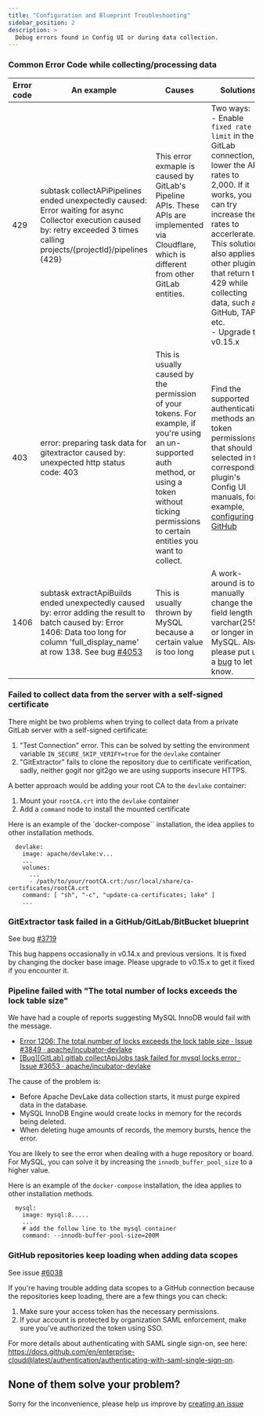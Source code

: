 ```yaml
---
title: "Configuration and Blueprint Troubleshooting"
sidebar_position: 2
description: >
  Debug errors found in Config UI or during data collection.
---
```


### Common Error Code while collecting/processing data

| Error code | An example                  | Causes | Solutions |
| ---------- | ----------------------------|--------|-----------|
| 429        | subtask collectAPiPipelines ended unexpectedly caused: Error waiting for async Collector execution caused by: retry exceeded 3 times calling projects/{projectId}/pipelines {429} | This error exmaple is caused by GitLab's Pipeline APIs. These APIs are implemented via Cloudflare, which is different from other GitLab entities. | Two ways: <br/> - Enable `fixed rate limit` in the GitLab connection, lower the API rates to 2,000. If it works, you can try increase the rates to accerlerate. This solution also applies to other plugins that return the 429 while collecting data, such as GitHub, TAPD, etc. <br/> - Upgrade to v0.15.x  |
| 403        | error: preparing task data for gitextractor caused by: unexpected http status code: 403 | This is usually caused by the permission of your tokens. For example, if you're using an un-supported auth method, or using a token without ticking permissions to certain entities you want to collect. | Find the supported authentication methods and token permissions that should be selected in the corresponding plugin's Config UI manuals, for example, [configuring GitHub](/docs/Configuration/GitHub.md#auth-tokens) |
| 1406       | subtask extractApiBuilds ended unexpectedly caused by: error adding the result to batch caused by: Error 1406: Data too long for column 'full_display_name' at row 138. See bug [#4053](https://github.com/apache/incubator-devlake/issues/4053) | This is usually thrown by MySQL because a certain value is too long | A work-around is to manually change the field length to varchar(255) or longer in MySQL. Also, please put up a [bug](https://github.com/apache/incubator-devlake/issues/new?assignees=&labels=type%2Fbug&template=bug-report.yml&title=%5BBug%5D%5BModule+Name%5D+Bug+title+) to let us know. | 


### Failed to collect data from the server with a self-signed certificate

There might be two problems when trying to collect data from a private GitLab server with a self-signed certificate:

1. "Test Connection" error. This can be solved by setting the environment variable `IN_SECURE_SKIP_VERIFY=true` for the `devlake` container
2. "GitExtractor" fails to clone the repository due to certificate verification, sadly, neither gogit nor git2go we are using supports insecure HTTPS.

A better approach would be adding your root CA to the `devlake` container:

1. Mount your `rootCA.crt` into the `devlake` container
2. Add a `command` node to install the mounted certificate

Here is an example of the `docker-compose`` installation, the idea applies to other installation methods.
```
  devlake:
    image: apache/devlake:v...
    ...
    volumes:
      ...
      - /path/to/your/rootCA.crt:/usr/local/share/ca-certificates/rootCA.crt
    command: [ "sh", "-c", "update-ca-certificates; lake" ]
    ...
```

### GitExtractor task failed in a GitHub/GitLab/BitBucket blueprint
See bug [#3719](https://github.com/apache/incubator-devlake/issues/3719)

This bug happens occasionally in v0.14.x and previous versions. It is fixed by changing the docker base image. Please upgrade to v0.15.x to get it fixed if you encounter it.


### Pipeline failed with "The total number of locks exceeds the lock table size"

We have had a couple of reports suggesting MySQL InnoDB would fail with the message.

- [Error 1206: The total number of locks exceeds the lock table size · Issue #3849 · apache/incubator-devlake](https://github.com/apache/incubator-devlake/issues/3849)
- [[Bug][GitLab] gitlab collectApiJobs task failed for mysql locks error · Issue #3653 · apache/incubator-devlake](https://github.com/apache/incubator-devlake/issues/3653)

The cause of the problem is:

- Before Apache DevLake data collection starts, it must purge expired data in the database.
- MySQL InnoDB Engine would create locks in memory for the records being deleted.
- When deleting huge amounts of records, the memory bursts, hence the error.

You are likely to see the error when dealing with a huge repository or board. For MySQL, you can solve it by increasing the `innodb_buffer_pool_size` to a higher value.

Here is an example of the `docker-compose` installation, the idea applies to other installation methods.
```
  mysql:
    image: mysql:8.....
    ...
    # add the follow line to the mysql container
    command: --innodb-buffer-pool-size=200M
```

### GitHub repositories keep loading when adding data scopes

See issue [#6038](https://github.com/apache/incubator-devlake/issues/6038)

If you're having trouble adding data scopes to a GitHub connection because the repositories keep loading, there are a few things you can check:
1. Make sure your access token has the necessary permissions.
2. If your account is protected by organization SAML enforcement, make sure you've authorized the token using SSO.

For more details about authenticating with SAML single sign-on, see here: https://docs.github.com/en/enterprise-cloud@latest/authentication/authenticating-with-saml-single-sign-on.

## None of them solve your problem?

Sorry for the inconvenience, please help us improve by [creating an issue](https://github.com/apache/incubator-devlake/issues)
